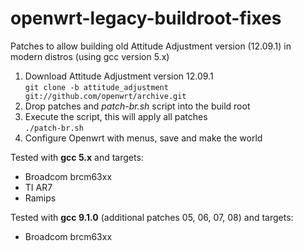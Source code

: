 # openwrt-legacy-buildroot-fixes
Patches to allow building old Attitude Adjustment version (12.09.1) in modern 
distros (using gcc version 5.x)

1. Download Attitude Adjustment version 12.09.1  
    `git clone -b attitude_adjustment git://github.com/openwrt/archive.git`
2. Drop patches and *patch-br.sh* script into the build root
3. Execute the script, this will apply all patches  
    `./patch-br.sh`
4. Configure Openwrt with menus, save and make the world

Tested with **gcc 5.x** and targets:  
* Broadcom brcm63xx
* TI AR7
* Ramips

Tested with **gcc 9.1.0** (additional patches 05, 06, 07, 08) and targets:  
* Broadcom brcm63xx
